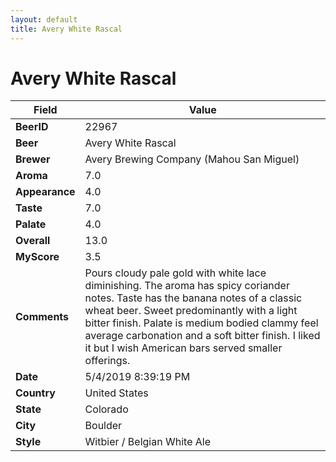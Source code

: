 ```yaml
---
layout: default
title: Avery White Rascal
---
```


# Avery White Rascal

| Field         | Value     |
|---------------|-----------|
| **BeerID** | 22967 |
| **Beer** | Avery White Rascal |
| **Brewer** | Avery Brewing Company (Mahou San Miguel) |
| **Aroma** | 7.0 |
| **Appearance** | 4.0 |
| **Taste** | 7.0 |
| **Palate** | 4.0 |
| **Overall** | 13.0 |
| **MyScore** | 3.5 |
| **Comments** | Pours cloudy pale gold with white lace diminishing.  The aroma has spicy coriander notes. Taste has the banana notes of a classic wheat beer. Sweet predominantly with a light bitter finish. Palate is medium bodied clammy feel average carbonation and a soft bitter finish. I liked it but I wish American bars served smaller offerings. |
| **Date** | 5/4/2019 8:39:19 PM |
| **Country** | United States |
| **State** | Colorado |
| **City** | Boulder |
| **Style** | Witbier / Belgian White Ale |
